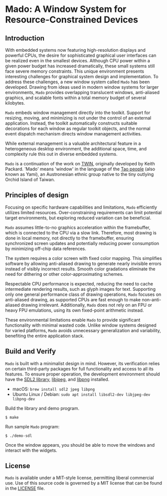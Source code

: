 # Mado: A Window System for Resource-Constrained Devices

## Introduction

With embedded systems now featuring high-resolution displays and powerful CPUs,
the desire for sophisticated graphical user interfaces can be realized even in
the smallest devices. Although CPU power within a given power budget has
increased dramatically, these small systems still face severe memory
constraints. This unique environment presents interesting challenges for
graphical system design and implementation. To address these challenges,
a new window system called `Mado` has been developed. Drawing from ideas used in
modern window systems for larger environments, `Mado` provides overlapping
translucent windows, anti-aliased graphics, and scalable fonts within a total
memory budget of several kilobytes.

`Mado` embeds window management directly into the toolkit. Support for resizing,
moving, and minimizing is not under the control of an external application.
Instead, the toolkit automatically constructs suitable decorations for each
window as regular toolkit objects, and the normal event dispatch mechanism
directs window management activities.

While external management is a valuable architectural feature in a
heterogeneous desktop environment, the additional space, time, and complexity
rule this out in diverse embedded systems.

`Mado` is a continuation of the work on [TWIN](https://keithp.com/~keithp/talks/twin-ols2005/),
originally developed by Keith Packard. 'Mado' means 'window' in the language of
the [Tao people](https://en.wikipedia.org/wiki/Tao_people) (also known as Yami),
an Austronesian ethnic group native to the tiny outlying Orchid Island of Taiwan.

## Principles of design

Focusing on specific hardware capabilities and limitations, `Mado` efficiently
utilizes limited resources. Over-constraining requirements can limit potential
target environments, but exploring reduced variation can be beneficial.

`Mado` assumes little-to-no graphics acceleration within the framebuffer, which
is connected to the CPU via a slow link. Therefore, most drawing is done in
local memory, not directly to the framebuffer, ensuring synchronized screen
updates and potentially reducing power consumption by minimizing off-chip data
references.

The system requires a color screen with fixed color mapping. This simplifies
software by allowing anti-aliased drawing to generate nearly invisible errors
instead of visibly incorrect results. Smooth color gradations eliminate the need
for dithering or other color-approximating schemes.

Respectable CPU performance is expected, reducing the need to cache intermediate
rendering results, such as glyph images for text. Supporting only one general
performance class of drawing operations, `Mado` focuses on anti-aliased drawing,
as supported CPUs are fast enough to make non-anti-aliased drawing irrelevant.
Additionally, `Mado` does not rely on an FPU or heavy FPU emulations, using its
own fixed-point arithmetic instead.

These environmental limitations enable `Mado` to provide significant
functionality with minimal wasted code. Unlike window systems designed for
varied platforms, `Mado` avoids unnecessary generalization and variability,
benefiting the entire application stack.

## Build and Verify

`Mado` is built with a minimalist design in mind. However, its verification
relies on certain third-party packages for full functionality and access to all
its features. To ensure proper operation, the development environment should
have the [SDL2 library](https://www.libsdl.org/), [libjpeg](https://www.ijg.org/), and [libpng](https://github.com/pnggroup/libpng) installed.
* macOS: `brew install sdl2 jpeg libpng`
* Ubuntu Linux / Debian: `sudo apt install libsdl2-dev libjpeg-dev libpng-dev`

Build the library and demo program.
```shell
$ make
```

Run sample `Mado` program:
```shell
$ ./demo-sdl
```

Once the window appears, you should be able to move the windows and interact with the widgets.

## License

`Mado` is available under a MIT-style license, permitting liberal commercial use.
Use of this source code is governed by a MIT license that can be found in the [LICENSE](LICENSE) file.
